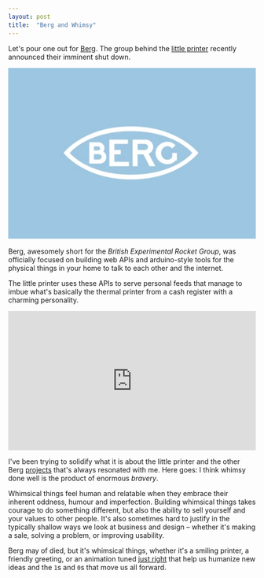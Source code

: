 ```yaml
---
layout: post
title:  "Berg and Whimsy"
---
```


Let's pour one out for [Berg][berg]. The group behind the [little printer][littleprinter] recently announced their imminent shut down.

<img src="/images/2014/berg-logo.png">

Berg, awesomely short for the _British Experimental Rocket Group_, was officially focused on building web APIs and arduino-style tools for the physical things in your home to talk to each other and the internet. 

The little printer uses these APIs to serve personal feeds that manage to imbue what's basically the thermal printer from a cash register with a charming personality.

<style>.embed-container { position: relative; padding-bottom: 56.25%; height: 0; overflow: hidden; max-width: 100%; height: auto; } .embed-container iframe, .embed-container object, .embed-container embed { position: absolute; top: 0; left: 0; width: 100%; height: 100%; }</style><div class='embed-container'><iframe src='http://player.vimeo.com/video/32796535' frameborder='0' webkitAllowFullScreen mozallowfullscreen allowFullScreen></iframe></div>

I've been trying to solidify what it is about the little printer and the other Berg [projects][casestudies] that's always resonated with me. Here goes: I think whimsy done well is the product of enormous _bravery_. 

Whimsical things feel human and relatable when they embrace their inherent oddness, humour and imperfection. Building whimsical things takes courage to do something different, but also the ability to sell yourself and your values to other people. It's also sometimes hard to justify in the typically shallow ways we look at business and design – whether it's making a sale, solving a problem, or improving usability.

Berg may of died, but it's whimsical things, whether it's a smiling printer, a friendly greeting, or an animation tuned [just right][applewatch] that help us humanize new ideas and the `1`s and `0`s that move us all forward.




[berg]:http://bergcloud.com
[littleprinter]:http://bergcloud.com/case-studies/little-printer
[casestudies]:http://bergcloud.com/case-studies

[vimeo]:http://vimeo.com/bergstudio
[washing-machine-vid]:http://vimeo.com/87522764

[applewatch]:https://twitter.com/Eric_Robinson/status/513040669020266496/photo/1

<!-- t. Talkin' about Berg(@bergcloud) and Whimsy - [link] -->